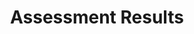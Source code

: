 ---
layout: default
title: Assessment Results
parent: Kubernetes Event Driven Autoscaler
nav_order: 1
---